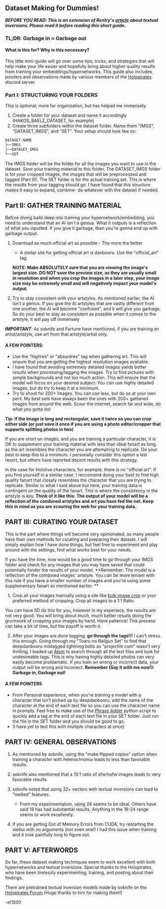 ## Dataset Making for Dummies!
***BEFORE YOU READ: This is an extension of Rentry's [article](https://rentry.org/sd-e621-textual-inversion) about textual inversions. Please read it before reading this short guide.***

### **TL;DR: Garbage in = Garbage out**

#### What is this for? Why is this necessary?
This little mini-guide will go over some tips, tricks, and strategies that will help make your life easier and hopefully bring about higher quality results from training your embeddings/hypernetworks. This guide also includes pointers and observations made by various members of the [Holopirates](https://forum.holopirates.moe/) discord server.

### Part I: STRUCTURING YOUR FOLDERS
This is optional; more for organization, but has helped me immensely.
1. Create a folder for your dataset and name it accordingly (HAKOS_BAELZ_DATASET, for example)
2. Create three subfolders within the dataset folder. Name them "IMGS", "DATASET_IMGS", and "SET".
Your setup should look like so:
```bash
DATASET-NAME
├──IMGS
├──DATASET_IMGS
└──SET
```
The IMGS folder will be the folder for all the images you want to use in the dataset. Save your training material to this folder.
The DATASET_IMGS folder is for your cropped images, the images that will be preprocessed and tagged (Part III).
The SET folder is for the actual training set. This is where the results from your tagging should go.
I have found that this structure makes it easy to expand, combine- do whatever with the dataset if needed.

## Part II: GATHER TRAINING MATERIAL
Before diving balls deep into training your hypernetwork/embedding, you need to understand that an AI isn't a genius.
What it outputs is a reflection of what you inputted. If you give it garbage, then you're gonna end up with garbage output.

1. Download as much official art as possible - The more the better
    - A stellar site for getting official art is danbooru. Use the "official_art" tag.
    
    **NOTE: Make ABSOLUTELY sure that you are viewing the image's largest size. DO NOT save the preview size, as they are usually small in
    resolution and when you crop the images in a later step, your image size may be extremely small and will negatively impact your model's
    output.**

2. Try to stay consistent with your artstyles.
As mentioned earlier, the AI isn't a genius. If you give the AI artstyles that are vastly different from one another,
the AI will become "confused", and it will give you garbage. So do your best to stay as consistent as possible when it comes to
the artstyle, it will pay off immensely

***IMPORTANT***: As soknife and Fortune have mentioned, if you are training an artist/artstyle, use art from that artstyle/artist only.

#### A FEW POINTERS:
- Use the "highres" or "absurdres" tag when gathering art. This will ensure that you are getting the highest resolution images avaliable.
- I have found that avoiding extremely detailed images yields better results when processing/tagging the images. Try to find pictures with simple backgrounds and not too much action. This will ensure that the model will focus on your desired subject. You *can* use highly detailed images, but do try to keep it at a minimum. 
- Try to shoot for 200+ Images. You can use less, but do so at your own peril. My best sets have always been the ones with 200+ gathered
images from around the web. Scour the internet, search far and wide, do what you gotta do! 

**Tip: If the image is long and rectangular, save it twice so you can crop either side (or just save it once if you are using a photo
editor/cropper that supports splitting photos in two)**

If you are short on images, and you are training a particular character, it is OK to supplement your training material with less than 
ideal fanart as long as the art resembles the character you are attempting to replicate. Do your best to keep this to a minimum. 
I personally consider this option a last resort, but others have reported decent results with this strategy.

In the case for Hololive characters, for example, there is no "official art". If you find yourself in a similar case, I reccomend doing
your best to find high quality fanart that closely resembles the character that you are trying to replicate. Similar to what I said 
above but here, your training data is contingent on the quality of the fanart. This is where the consistency in the artstyle is key.
**Think of it like this: The output of your model will be a reflection of the combined artstyles and art you have fed the net. Keep this
in mind as you are scouring the web for your training data.**

## PART III: CURATING YOUR DATASET
This is the part where things will become very opinionated, as many people have their own methods for curating and preparing their
dataset. I will simply explain how I have done things, but feel free to experiment and play around with the settings, find what works best for your needs.

If you have the time, now would be a good time to go through your IMGS folder and check for any images that you may have saved that 
could potentially hinder the results of your model. **Remember: The model is a reflection of the combined images' artstyle. You *can* be
more leniant with this rule if you have a smaller number of images and you're using some supplementary fanart as mentioned earlier. **

1. Crop all your images manually using a site like [bulk image crop](https://bulkimagecrop.com/) or your preferred method of cropping. Crop all images to a 1:1 Ratio. 

You *can* have SD do this for you, however in my experiece, the results are not very good. You will bring about much, much better results doing the gruntwork of cropping your images by hand. Have patience! This process can take a bit of time, but the payoff is worth it.

2. After your images are done tagging, **go through the tags!!!**
I can't stress this enough. Going through my "Toaru no Railgun Set" to find that deepdanbooru mistagged lightning bolts as "projectile cum" wasn't very thrilling.
I loaded up [Atom](https://atom.io/) to search through all the text files and look for undesireable tags. This is why having highly detailed photos can very easily become problamatic. If you train on wrong or incorrect data, your output will be wrong and incorrect. **Remember (Say it with me now!): Garbage in, Garbage out!**

#### A FEW POINTERS
- From Personal experience, when you're training a model with a character that isn't picked up by deepdanbooru, add the name of the character at the end of each text file so you can use the character name in prompts. Feel free to make use of the [Phrase Adder](https://github.com/ef1500/SD-WD-NAI-STRATEGIES/blob/main/Scripts/phrase_adder.py) python script to quickly add a tag at the end of each text file in your SET folder. Just run the file in the SET folder and you should be good to go.
- (I have yet to test this with multiple characters at once)

## PART IV: GENERAL OBSERVATIONS

1. As mentioned by soknife, using the "make flipped copies" option when training a character with heterochromia leads to less than 
favorable results. 

2. soknife also mentioned that a 10:1 ratio of sfw/nsfw images leads to very favorable results

3. soknife noted that using 32+ vectors with textual inversions can lead to "melted" features.
    - From my experimentation, using 24 seems to be ideal. Others have said 18 has had substantial results. Anything in the 18-24 range seems to work excellently.

4. If you are getting Out of Memory Errors from CUDA, try restarting the webui with no arguments (not even one!)
I had this issue when training and it took painfully long to figure out.

## PART V: AFTERWORDS
So far, these dataset making techniques seem to work excellent with both hypernetworks and textual inversions.
Special thanks to the Holopirates, who have been tirelessly experimenting, training, and posting about their findings.

There are pretrained textual inversion models made by soknife on the [Holopirates Forum](https://forum.holopirates.moe/t/stable-diffusion-embeds/2103/30?u=soknife)
(Huge thanks to him for making them!)

-ef1500
